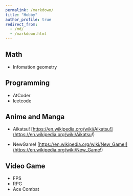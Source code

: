 ```yaml
---
permalink: /markdown/
title: "Hobby"
author_profile: true
redirect_from: 
  - /md/
  - /markdown.html
---
```


## Math
* Infomation geometry

## Programming
* AtCoder
* leetcode

## Anime and Manga
* Aikatsu!
[https://en.wikipedia.org/wiki/Aikatsu!](https://en.wikipedia.org/wiki/Aikatsu!)

* NewGame!
[https://en.wikipedia.org/wiki/New_Game!](https://en.wikipedia.org/wiki/New_Game!)


##  Video Game
* FPS
* RPG
* Ace Combat
